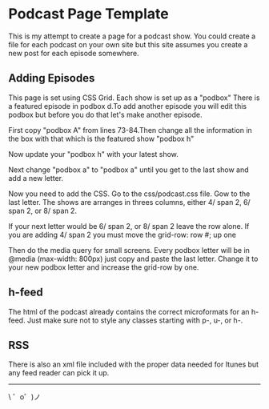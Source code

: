 Podcast Page Template
=================

This is my attempt to create a page for a podcast show. You could create a file for each podcast on your own site but this site assumes you create a new post for each episode somewhere.

Adding Episodes
------------

This page is set using CSS Grid. Each show is set up as a "podbox" There is a featured episode in podbox d.To add another episode you will edit this podbox but before you do that let's make another episode.

First copy "podbox A" from lines 73-84.Then change all the information in the box with that which is the featured show "podbox h"

Now update your "podbox h" with your latest show.

Next change "podbox a" to "podbox a" until you get to the last show and add a new letter.

Now you need to add the CSS. Go to the css/podcast.css file. Gow to the last letter. The shows are arranges in threes columns, either 4/ span 2, 6/ span 2, or 8/ span 2.

If your next letter would be 6/ span 2, or 8/ span 2 leave the row alone. If you are adding 4/ span 2 you must move the grid-row: row #; up one

Then do the media query for small screens. Every podbox letter will be in @media (max-width: 800px) just copy and paste the last letter. Change it to your new podbox letter and increase the grid-row by one.

h-feed
------------
The html of the podcast already contains the correct microformats for an h-feed. Just make sure not to style any classes starting with p-, u-, or h-.

RSS
------------
There is also an xml file included with the proper data needed for Itunes but any feed reader can pick it up.

-------------------

\ ゜o゜)ノ
